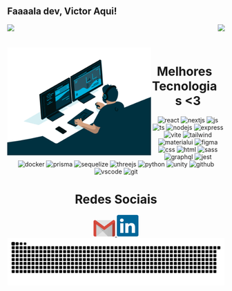 ## Faaaala dev, Victor Aqui!

<div>
  
  <img  height="130em" src="https://github-readme-stats.vercel.app/api?username=VictorCoded&show_icons=true&theme=react&include_all_commits=true&count_private=true"/>
  <img align="right" height="130em" src="https://github-readme-stats.vercel.app/api/top-langs/?username=VictorCoded&layout=compact&langs_count=16&theme=react"/>
</div>
<br>

<div  align="center"> 
  <div style="display: inline_block"><br>
     <img align="left" height="250" alt="coding-time" src="code.gif">
    <h1 align="center">Melhores Tecnologias <3</h1>
    <img src='https://skillicons.dev/icons?i=react' alt='react'/>
    <img src='https://skillicons.dev/icons?i=nextjs' alt='nextjs'/>
    <img src='https://skillicons.dev/icons?i=js' alt='js'/>
    <img src='https://skillicons.dev/icons?i=ts' alt='ts'/>
    <img src='https://skillicons.dev/icons?i=nodejs' alt='nodejs'/>
    <img src='https://skillicons.dev/icons?i=express' alt='express'/>
    <img src='https://skillicons.dev/icons?i=vite' alt='vite'/>
    <img src='https://skillicons.dev/icons?i=tailwind' alt='tailwind'/>
    <img src='https://skillicons.dev/icons?i=materialui' alt='materialui'/>
    <img src='https://skillicons.dev/icons?i=figma' alt='figma'/>
    <img src='https://skillicons.dev/icons?i=css' alt='css'/>
    <img src='https://skillicons.dev/icons?i=html' alt='html'/>
    <img src='https://skillicons.dev/icons?i=sass' alt='sass'/>
    <img src='https://skillicons.dev/icons?i=graphql' alt='graphql'/>
    <img src='https://skillicons.dev/icons?i=jest' alt='jest'/>
    <img src='https://skillicons.dev/icons?i=docker' alt='docker'/>
    <img src='https://skillicons.dev/icons?i=prisma' alt='prisma'/>
    <img src='https://skillicons.dev/icons?i=sequelize' alt='sequelize'/>
    <img src='https://skillicons.dev/icons?i=threejs' alt='threejs'/>
    <img src='https://skillicons.dev/icons?i=python' alt='python'/>
    <img src='https://skillicons.dev/icons?i=unity' alt='unity'/>
    <img src='https://skillicons.dev/icons?i=github' alt='github'/>
    <img src='https://skillicons.dev/icons?i=vscode' alt='vscode'/>
    <img src='https://skillicons.dev/icons?i=git' alt='git'/>
   </div>
    
  
  <h1 align="center">Redes Sociais</h1>
    <a href = "mailto: v.henriquecarvalho10@gmail.com">
      <img width="50" src="gmail.svg">
    </a>
    <a href = "https://www.linkedin.com/in/victor-henrique1/">
      <img width="50" src="linkedin.svg">
    </a>
</div>

<picture align="center">
  <source media="(prefers-color-scheme: dark)" srcset="https://raw.githubusercontent.com/VictorCoded/VictorCoded/output/github-contribution-grid-snake-dark.svg">
  <source media="(prefers-color-scheme: light)" srcset="https://raw.githubusercontent.com/VictorCoded/VictorCoded/output/github-contribution-grid-snake-dark.svg">
  <img align="center" alt="github contribution grid snake animation" src="https://raw.githubusercontent.com/VictorCoded/VictorCoded/output/github-contribution-grid-snake.svg">
</picture>
